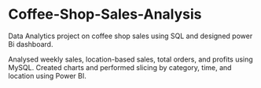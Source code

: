# Coffee-Shop-Sales-Analysis
Data Analytics project on coffee shop sales using SQL and designed power Bi dashboard.

Analysed weekly sales, location-based sales, total orders, and profits using MySQL. Created charts and performed slicing by category, time, and location using Power BI.
